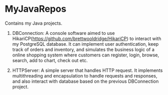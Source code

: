 # MyJavaRepos
 Contains my Java projects.

1. DBConnection: A console software aimed to use HikariCP(https://github.com/brettwooldridge/HikariCP) to interact with my PostgreSQL database. It can implement user authentication, keep track of orders and inventory, and simulates the business logic of a online shopping system where customers can register, login, browse, search, add to chart, check out etc.

2. HTTPServer: A simple server that handles HTTP request. It implements multithreading and encapsulation to handle requests and responses, and also interact with database based on the previous DBConnection project.
